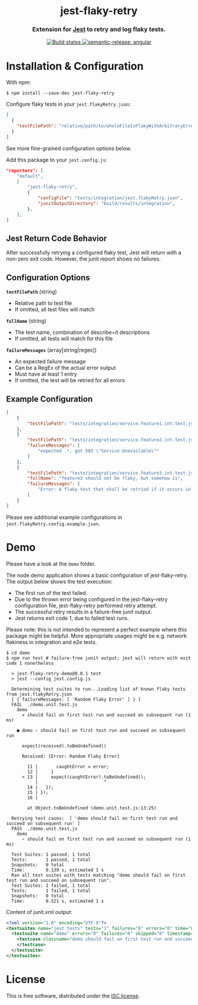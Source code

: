 <h1 align="center" style="border-bottom: none;">jest-flaky-retry</h1>
<h3 align="center">Extension for <a href="https://facebook.github.io/jest">Jest</a> to retry and log flaky tests.</h3>
<p align="center">
  <a href="https://github.com/MSA-Safety/jest-flaky-retry/actions?query=workflow%3ATest+branch%3Amain">
    <img alt="Build states" src="https://github.com/MSA-Safety/jest-flaky-retry/workflows/Test/badge.svg">
  </a>
  <a href="#badge">
    <img alt="semantic-release: angular" src="https://img.shields.io/badge/semantic--release-angular-e10079?logo=semantic-release">
  </a>
</p>

# Installation & Configuration

With npm:

```shell
$ npm install --save-dev jest-flaky-retry
```

Configure flaky tests in your `jest.flakyRetry.json`:
```json
[
  {
    "testFilePath": "relative/path/to/wholeFileIsFlakyWithArbitraryErrors.test.js"
  }
]
```
See more fine-grained configuration options below.

Add this package to your `jest.config.js`:
```json
"reporters": [
    "default",
    [
        "jest-flaky-retry",
        {
            "configFile": "tests/integration/jest.flakyRetry.json",
            "junitOutputDirectory": "build/results/integration",
        },
    ],
]
```

## Jest Return Code Behavior
After successfully retrying a configured flaky test, Jest will return with a
non-zero exit code. However, the junit report shows no failures.

## Configuration Options
**`testFilePath`** (string)
- Relative path to test file
- If omitted, all test files will match

**`fullName`** (string)
- The test name, combination of describe+it descriptions
- If omitted, all tests will match for this file

**`failureMessages`** (array[string|regex])
- An expected failure message
- Can be a RegEx of the actual error output
- Must have at least 1 entry
- If omitted, the test will be retried for all errors

## Example Configuration
```json
[
    {
        "testFilePath": "tests/integration/service.feature1.int.test.js"
    },
    {
        "testFilePath": "tests/integration/service.feature2.int.test.js",
        "failureMessages": [
            "expected .*, got 503 \"Service Unavailable\""
        ]
    },
    {
        "testFilePath": "tests/integration/service.feature3.int.test.js",
        "fullName": "feature3 should not be flaky, but somehow is",
        "failureMessages": [
            "Error: A flaky test that shall be retried if it occurs in this test"
        ]
    }
]
```
Please see additional example configurations in `jest.flakyRetry.config.example.json`.

# Demo
Please have a look at the `demo` folder.

The node demo application shows a basic configuration of jest-flaky-retry. The output below shows the 
test execution:
- The first run of the test failed.
- Due to the thrown error being configured in the jest-flaky-retry configuration file, jest-flaky-retry performed retry attempt.
- The successful retry results in a failure-free junit output.
- Jest returns exit code 1, due to failed test runs.

Please note: this is not intended to represent a perfect example where this package might be helpful. More 
appropriate usages might be e.g. network flakiness in integration and e2e tests.

```shell
$ cd demo
$ npm run test # failure-free junit output; jest will return with exit code 1 nonetheless

  > jest-flaky-retry-demo@0.0.1 test
  > jest --config jest.config.js

  Determining test suites to run...Loading list of known flaky tests from jest.flakyRetry.json
  [ { failureMessages: [ 'Random Flaky Error' ] } ]
  FAIL  ./demo.unit.test.js
    demo
      ✕ should fail on first test run and succeed on subsequent run (1 ms)

    ● demo › should fail on first test run and succeed on subsequent run

      expect(received).toBeUndefined()

      Received: [Error: Random Flaky Error]

        11 |       caughtError = error;
        12 |     }
      > 13 |     expect(caughtError).toBeUndefined();
           |                         ^
        14 |   });
        15 | });
        16 |

        at Object.toBeUndefined (demo.unit.test.js:13:25)

  Retrying test cases:  [ 'demo should fail on first test run and succeed on subsequent run' ]
  PASS  ./demo.unit.test.js
    demo
      ✓ should fail on first test run and succeed on subsequent run (1 ms)

  Test Suites: 1 passed, 1 total
  Tests:       1 passed, 1 total
  Snapshots:   0 total
  Time:        0.139 s, estimated 1 s
  Ran all test suites with tests matching "demo should fail on first test run and succeed on subsequent run".
  Test Suites: 1 failed, 1 total
  Tests:       1 failed, 1 total
  Snapshots:   0 total
  Time:        0.521 s, estimated 1 s
```

Content of junit.xml output:
```xml
<?xml version="1.0" encoding="UTF-8"?>
<testsuites name="jest tests" tests="1" failures="0" errors="0" time="0.52">
  <testsuite name="demo" errors="0" failures="0" skipped="0" timestamp="9999-99-99T00:00:00" time="0.123" tests="1">
    <testcase classname="demo should fail on first test run and succeed on subsequent run" name="demo should fail on first test run and succeed on subsequent run" time="0.001">
    </testcase>
  </testsuite>
</testsuites>
```

# License

This is free software, distributed under the [ISC license](https://opensource.org/licenses/ISC).